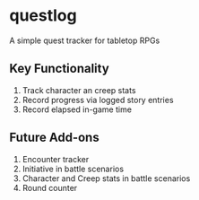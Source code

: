 # questlog

A simple quest tracker for tabletop RPGs

## Key Functionality

1. Track character an creep stats
2. Record progress via logged story entries
3. Record elapsed in-game time

## Future Add-ons

1. Encounter tracker
2. Initiative in battle scenarios
3. Character and Creep stats in battle scenarios
4. Round counter
